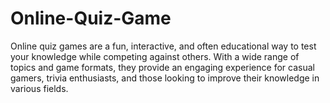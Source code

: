 # Online-Quiz-Game
Online quiz games are a fun, interactive, and often educational way to test your knowledge while competing against others. With a wide range of topics and game formats, they provide an engaging experience for casual gamers, trivia enthusiasts, and those looking to improve their knowledge in various fields.
